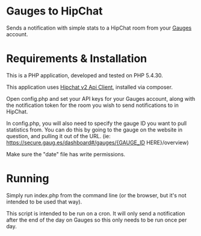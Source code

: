 Gauges to HipChat
===================
Sends a notification with simple stats to a HipChat room from your [Gauges](https://gaug.es) account.

Requirements & Installation
===========================
This is a PHP application, developed and tested on PHP 5.4.30.

This application uses [Hipchat v2 Api Client](https://github.com/gorkalaucirica/HipchatAPIv2Client), installed via composer.

Open config.php and set your API keys for your Gauges account, along with the notification token for the room you wish to send notifications to in HipChat.

In config.php, you will also need to specify the gauge ID you want to pull statistics from. You can do this by going to the gauge on the website in question, and pulling it out of the URL. (ie: https://secure.gaug.es/dashboard#/gauges/{GAUGE_ID HERE}/overview)

Make sure the "date" file has write permissions.

Running
=======
Simply run index.php from the command line (or the browser, but it's not intended to be used that way).

This script is intended to be run on a cron. It will only send a notification after the end of the day on Gauges so this only needs to be run once per day.